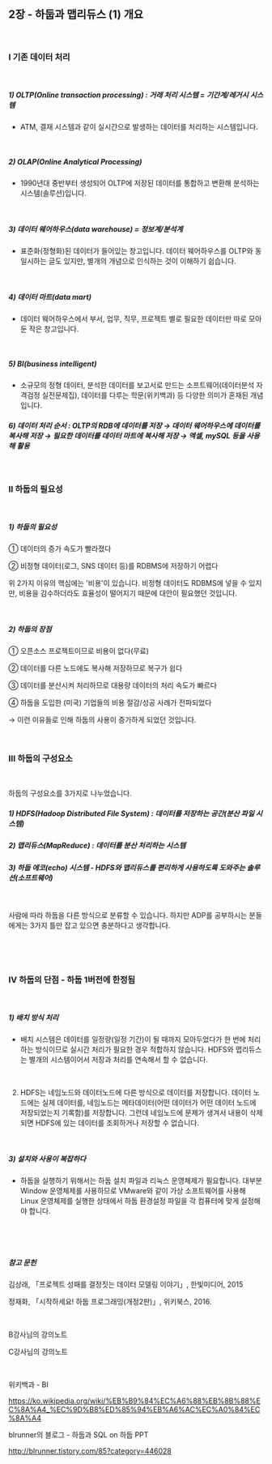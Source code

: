 ## 2장 - 하둡과 맵리듀스 (1) 개요

​     

###  Ⅰ  기존 데이터 처리

​     

##### 1) OLTP(Online transaction processing) : 거래 처리 시스템 = 기간계/레거시 시스템

- ATM, 결재 시스템과 같이 실시간으로 발생하는 데이터를 처리하는 시스템입니다.

​     

##### 2) OLAP(Online Analytical Processing)

- 1990년대 중반부터 생성되어 OLTP에 저장된 데이터를 통합하고 변환해 분석하는 시스템(솔루션)입니다.

​     

##### 3) 데이터 웨어하우스(data warehouse) = 정보계/분석계

- 표준화(정형화)된 데이터가 들어있는 창고입니다. 데이터 웨어하우스를 OLTP와 동일시하는 글도 있지만, 별개의 개념으로 인식하는 것이 이해하기 쉽습니다.

​     

##### 4) 데이터 마트(data mart)

- 데이터 웨어하우스에서 부서, 업무, 직무, 프로젝트 별로 필요한 데이터만 따로 모아둔 작은 창고입니다.

​     

##### 5) BI(business intelligent)

- 소규모의 정형 데이터, 분석한 데이터를 보고서로 만드는 소프트웨어(데이터분석 자격검정 실전문제집), 데이터를 다루는 학문(위키백과) 등 다양한 의미가 혼재된 개념입니다.



##### 6) 데이터 처리 순서 : OLTP의 RDB에 데이터를 저장 → 데이터 웨어하우스에 데이터를 복사해 저장 → 필요한 데이터를 데이터 마트에 복사해 저장 → 엑셀, mySQL 등을 사용해 활용



​     

### Ⅱ 하둡의 필요성

​     

##### 1) 하둡의 필요성

① 데이터의 증가 속도가 빨라졌다

② 비정형 데이터(로그, SNS 데이터 등)를 RDBMS에 저장하기 어렵다

위 2가지 이유의 핵심에는 '비용'이 있습니다. 비정형 데이터도 RDBMS에 넣을 수 있지만, 비용을 감수하더라도 효율성이 떨어지기 때문에 대안이 필요했던 것입니다.

​     

##### 2) 하둡의 장점

① 오픈소스 프로젝트이므로 비용이 없다(무료)

② 데이터를 다른 노드에도 복사해 저장하므로 복구가 쉽다

③ 데이터를 분산시켜 처리하므로 대용량 데이터의 처리 속도가 빠르다

④ 하둡을 도입한 (미국) 기업들의 비용 절감/성공 사례가 전파되었다



→ 이런 이유들로 인해 하둡의 사용이 증가하게 되었던 것입니다.



​     

### Ⅲ 하둡의 구성요소

​     

하둡의 구성요소를 3가지로 나누었습니다.



##### 1) HDFS(Hadoop Distributed File System) : 데이터를 저장하는 공간(분산 파일 시스템)

##### 2) 맵리듀스(MapReduce) : 데이터를 분산 처리하는 시스템

##### 3) 하둡 에코(echo) 시스템 - HDFS와 맵리듀스를 편리하게 사용하도록 도와주는 솔루션(소프트웨어)

​     

사람에 따라 하둡을 다른 방식으로 분류할 수 있습니다. 하지만 ADP를 공부하시는 분들에게는 3가지 틀만 잡고 있으면 충분하다고 생각합니다.

​    

​     

### Ⅳ 하둡의 단점 - 하둡 1버전에 한정됨

​     

##### 1) 배치 방식 처리 

- 배치 시스템은 데이터를 일정량(일정 기간)이 될 때까지 모아두었다가 한 번에 처리하는 방식이므로 실시간 처리가 필요한 경우 적합하지 않습니다. HDFS와 맵리듀스는 별개의 시스템이어서 저장과 처리를 연속해서 할 수 없습니다. 

​     

2) HDFS는 네임노드와 데이터노드에 다른 방식으로 데이터를 저장합니다. 데이터 노드에는 실제 데이터를, 네임노드는 메타데이터(어떤 데이터가 어떤 데이터 노드에 저장되었는지 기록함)를 저장합니다. 그런데 네임노드에 문제가 생겨서 내용이 삭제되면 HDFS에 있는 데이터를 조회하거나 저장할 수 없습니다.

​     

##### 3) 설치와 사용이 복잡하다

- 하둡을 실행하기 위해서는 하둡 설치 파일과 리눅스 운영체제가 필요합니다. 대부분 Window 운영체제를 사용하므로 VMware와 같이 가상 소프트웨어를 사용해 Linux 운영체제를 실행한 상태에서 하둡 환경설정 파일을 각 컴퓨터에 맞게 설정해야 합니다.

​     

​      

##### 참고 문헌

김상래, 「프로젝트 성패를 결정짓는 데이터 모델링 이야기」, 한빛미디어, 2015

정재화, 「시작하세요! 하둡 프로그래밍(개정2판)」, 위키북스, 2016.

​     

B강사님의 강의노트

C강사님의 강의노트

​     

위키백과 - BI

https://ko.wikipedia.org/wiki/%EB%B9%84%EC%A6%88%EB%8B%88%EC%8A%A4_%EC%9D%B8%ED%85%94%EB%A6%AC%EC%A0%84%EC%8A%A4



blrunner의 블로그 - 하둡과 SQL on 하둡 PPT

http://blrunner.tistory.com/85?category=446028